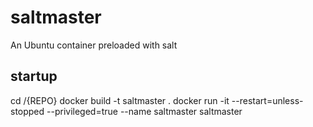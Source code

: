 # saltmaster
An Ubuntu container preloaded with salt

## startup
cd /{REPO}
docker build -t saltmaster .
docker run -it --restart=unless-stopped --privileged=true --name saltmaster saltmaster
